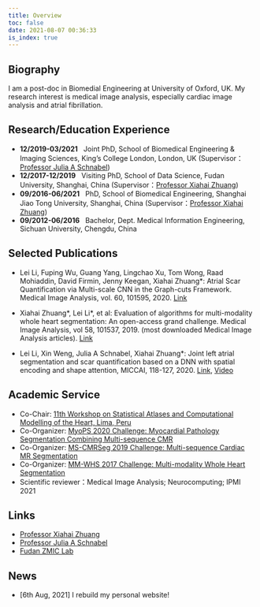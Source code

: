 ```yaml
---
title: Overview
toc: false
date: 2021-08-07 00:36:33
is_index: true
---
```

## Biography

I am a post-doc in Biomedial Engineering at University of Oxford, UK. My research interest is medical image analysis, especially cardiac image analysis and atrial fibrillation.


## Research/Education Experience
* **12/2019-03/2021** &nbsp; Joint PhD, School of Biomedical Engineering & Imaging Sciences, King’s College
London, London, UK (Supervisor：[Professor Julia A Schnabel](https://www.kcl.ac.uk/people/julia-a-schnabel))
* **12/2017-12/2019** &nbsp; Visiting PhD, School of Data Science, Fudan University, Shanghai, China (Supervisor：[Professor Xiahai Zhuang](https://zmiclab.github.io/members.html))
* **09/2016-06/2021** &nbsp; PhD, School of Biomedical Engineering, Shanghai Jiao Tong University, Shanghai,
China (Supervisor：[Professor Xiahai Zhuang](https://zmiclab.github.io/members.html))
* **09/2012-06/2016** &nbsp; Bachelor, Dept. Medical Information Engineering, Sichuan University, Chengdu, China


## Selected Publications
* Lei Li, Fuping Wu, Guang Yang, Lingchao Xu, Tom Wong, Raad Mohiaddin, David Firmin, Jenny Keegan, Xiahai Zhuang*: Atrial Scar Quantification via Multi-scale CNN in the Graph-cuts Framework. Medical Image Analysis, vol. 60, 101595, 2020. [Link](https://www.sciencedirect.com/science/article/pii/S1361841519301355)

* Xiahai Zhuang*, Lei Li*, et al: Evaluation of algorithms for multi-modality whole heart segmentation: An open-access grand challenge. Medical Image Analysis, vol 58, 101537, 2019. (most downloaded Medical Image Analysis articles). [Link](https://www.sciencedirect.com/science/article/pii/S1361841519300751)

* Lei Li, Xin Weng, Julia A Schnabel, Xiahai Zhuang*: Joint left atrial segmentation and scar quantification based on a DNN with spatial encoding and shape attention, MICCAI, 118-127, 2020. [Link](https://link.springer.com/chapter/10.1007/978-3-030-59719-1_12), [Video](https://www.bilibili.com/video/BV1rA41177eV)


## Academic Service
* Co-Chair: [11th Workshop on Statistical Atlases and Computational Modelling of the Heart, Lima, Peru](https://stacom2020.cardiacatlas.org/) 
* Co-Organizer: [MyoPS 2020 Challenge: Myocardial Pathology Segmentation Combining Multi-sequence CMR](http://www.sdspeople.fudan.edu.cn/zhuangxiahai/0/myops20/)
* Co-Organizer: [MS-CMRSeg 2019 Challenge: Multi-sequence Cardiac MR Segmentation](http://www.sdspeople.fudan.edu.cn/zhuangxiahai/0/mscmrseg19/)
* Co-Organizer: [MM-WHS 2017 Challenge: Multi-modality Whole Heart Segmentation](http://www.sdspeople.fudan.edu.cn/zhuangxiahai/0/mmwhs/)
* Scientific reviewer：Medical Image Analysis; Neurocomputing; IPMI 2021

## Links
* [Professor Xiahai Zhuang](https://zmiclab.github.io/members.html)
* [Professor Julia A Schnabel](https://www.kcl.ac.uk/people/julia-a-schnabel)
* [Fudan ZMIC Lab](https://zmiclab.github.io/index.html)

## News
* [6th Aug, 2021] I rebuild my personal website!

